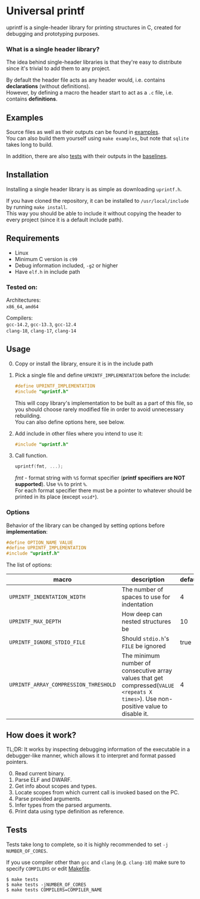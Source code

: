 # Universal printf

uprintf is a single-header library for printing structures in C, created for debugging and prototyping purposes.

### What is a single header library?

The idea behind single-header libraries is that they're easy to distribute since it's trivial to add them to any project.

By default the header file acts as any header would, i.e. contains **declarations** (without definitions). \
However, by defining a macro the header start to act as a `.c` file, i.e. contains **definitions**.

## Examples

Source files as well as their outputs can be found in [examples](examples). \
You can also build them yourself using `make examples`, but note that `sqlite` takes long to build.

In addition, there are also [tests](tests) with their outputs in the [baselines](tests/baselines).

## Installation

Installing a single header library is as simple as downloading `uprintf.h`.

If you have cloned the repository, it can be installed to `/usr/local/include` by running `make install`. \
This way you should be able to include it without copying the header to every project (since it is a default include path).

## Requirements

- Linux
- Minimum C version is `c99`
- Debug information included, `-g2` or higher
- Have `elf.h` in include path

### Tested on:

Architectures: \
`x86_64`, `amd64`

Compilers: \
`gcc-14.2`, `gcc-13.3`, `gcc-12.4` \
`clang-18`, `clang-17`, `clang-14`


## Usage

0. Copy or install the library, ensure it is in the include path

1. Pick a single file and define `UPRINTF_IMPLEMENTATION` before the include:
    ```c
    #define UPRINTF_IMPLEMENTATION
    #include "uprintf.h"
    ```
    This will copy library's implementation to be built as a part of this file, so you should choose rarely modified file in order to avoid unnecessary rebuilding. \
    You can also define options here, see below.

2. Add include in other files where you intend to use it:
    ```c
    #include "uprintf.h"
    ```

3. Call function.
    ```c
    uprintf(fmt, ...);
    ```
    *fmt* - format string with `%S` format specifier (**printf specifiers are NOT supported**). Use `%%` to print `%`. \
    For each format specifier there must be a pointer to whatever should be printed in its place (except `void*`).

### Options

Behavior of the library can be changed by setting options before **implementation**:

```c
#define OPTION_NAME VALUE
#define UPRINTF_IMPLEMENTATION
#include "uprintf.h"
```

The list of options:

macro |  description | default
-|-|-
`UPRINTF_INDENTATION_WIDTH` | The number of spaces to use for indentation | 4
`UPRINTF_MAX_DEPTH` | How deep can nested structures be | 10
`UPRINTF_IGNORE_STDIO_FILE` | Should `stdio.h`'s `FILE` be ignored | true
`UPRINTF_ARRAY_COMPRESSION_THRESHOLD` | The minimum number of consecutive array values that get compressed(`VALUE <repeats X times>`). Use non-positive value to disable it. | 4

## How does it work?

TL;DR: It works by inspecting debugging information of the executable in a debugger-like manner, which allows it to interpret and format passed pointers.

0. Read current binary.
1. Parse ELF and DWARF.
2. Get info about scopes and types.
3. Locate scopes from which current call is invoked based on the PC.
4. Parse provided arguments.
5. Infer types from the parsed arguments.
7. Print data using type definition as reference.

## Tests

Tests take long to complete, so it is highly recommended to set `-j NUMBER_OF_CORES`.

If you use compiler other than `gcc` and `clang` (e.g. `clang-18`) make sure to specify `COMPILERS` or edit [Makefile](Makefile).

```console
$ make tests
$ make tests -jNUMBER_OF_CORES
$ make tests COMPILERS=COMPILER_NAME
```
